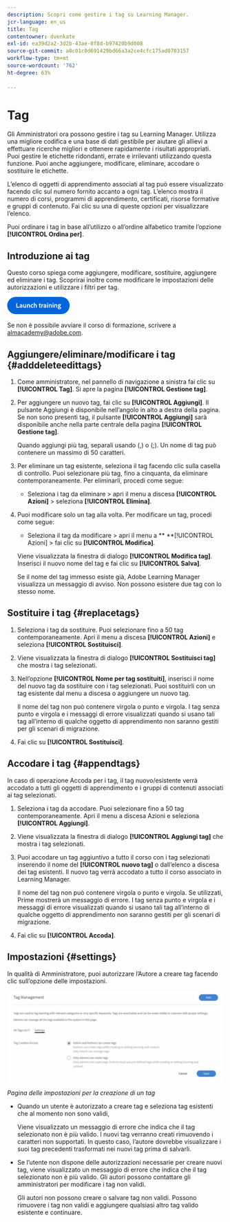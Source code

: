 ```yaml
---
description: Scopri come gestire i tag su Learning Manager.
jcr-language: en_us
title: Tag
contentowner: dvenkate
exl-id: ea39d2a2-3d2b-43ae-8f8d-b97420b9d008
source-git-commit: a0c01c0d691429bd66a3a2ce4cfc175ad0703157
workflow-type: tm+mt
source-wordcount: '762'
ht-degree: 63%

---
```


# Tag

Gli Amministratori ora possono gestire i tag su Learning Manager. Utilizza una migliore codifica e una base di dati gestibile per aiutare gli allievi a effettuare ricerche migliori e ottenere rapidamente i risultati appropriati. Puoi gestire le etichette ridondanti, errate e irrilevanti utilizzando questa funzione. Puoi anche aggiungere, modificare, eliminare, accodare o sostituire le etichette.

L’elenco di oggetti di apprendimento associati al tag può essere visualizzato facendo clic sul numero fornito accanto a ogni tag. L’elenco mostra il numero di corsi, programmi di apprendimento, certificati, risorse formative e gruppi di contenuto. Fai clic su una di queste opzioni per visualizzare l’elenco.

Puoi ordinare i tag in base all’utilizzo o all’ordine alfabetico tramite l’opzione **[!UICONTROL Ordina per]**.

## Introduzione ai tag

Questo corso spiega come aggiungere, modificare, sostituire, aggiungere ed eliminare i tag. Scoprirai inoltre come modificare le impostazioni delle autorizzazioni e utilizzare i filtri per tag.

[![pulsante](assets/launch-training-button.png)](https://learningmanager.adobe.com/app/learner?accountId=98632&amp;sdid=5S7K7ZCT&amp;mv=display&amp;mv2=display#/course/8318920)

Se non è possibile avviare il corso di formazione, scrivere a <almacademy@adobe.com>.

## Aggiungere/eliminare/modificare i tag {#adddeleteedittags}

1. Come amministratore, nel pannello di navigazione a sinistra fai clic su **[!UICONTROL Tag]**. Si apre la pagina **[!UICONTROL Gestione tag]**.
1. Per aggiungere un nuovo tag, fai clic su **[!UICONTROL Aggiungi]**. Il pulsante Aggiungi è disponibile nell’angolo in alto a destra della pagina. Se non sono presenti tag, il pulsante **[!UICONTROL Aggiungi]** sarà disponibile anche nella parte centrale della pagina **[!UICONTROL Gestione tag]**.

   Quando aggiungi più tag, separali usando (,) o (;). Un nome di tag può contenere un massimo di 50 caratteri.

1. Per eliminare un tag esistente, seleziona il tag facendo clic sulla casella di controllo. Puoi selezionare più tag, fino a cinquanta, da eliminare contemporaneamente. Per eliminarli, procedi come segue:

   * Seleziona i tag da eliminare > apri il menu a discesa **[!UICONTROL Azioni]** > seleziona **[!UICONTROL Elimina]**.

1. Puoi modificare solo un tag alla volta. Per modificare un tag, procedi come segue:

   * Seleziona il tag da modificare > apri il menu a ** **[!UICONTROL Azioni] > fai clic su **[!UICONTROL Modifica]**.

   Viene visualizzata la finestra di dialogo **[!UICONTROL Modifica tag]**. Inserisci il nuovo nome del tag e fai clic su **[!UICONTROL Salva]**.

   Se il nome del tag immesso esiste già, Adobe Learning Manager visualizza un messaggio di avviso. Non possono esistere due tag con lo stesso nome.

## Sostituire i tag {#replacetags}

1. Seleziona i tag da sostituire. Puoi selezionare fino a 50 tag contemporaneamente. Apri il menu a discesa **[!UICONTROL Azioni]** e seleziona **[!UICONTROL Sostituisci]**.
1. Viene visualizzata la finestra di dialogo **[!UICONTROL Sostituisci tag]** che mostra i tag selezionati.

1. Nell’opzione **[!UICONTROL Nome per tag sostituiti]**, inserisci il nome del nuovo tag da sostituire con i tag selezionati. Puoi sostituirli con un tag esistente dal menu a discesa o aggiungere un nuovo tag.

   Il nome del tag non può contenere virgola o punto e virgola.  I tag senza punto e virgola e i messaggi di errore visualizzati quando si usano tali tag all’interno di qualche oggetto di apprendimento non saranno gestiti per gli scenari di migrazione.

1. Fai clic su **[!UICONTROL Sostituisci]**.

## Accodare i tag {#appendtags}

In caso di operazione Accoda per i tag, il tag nuovo/esistente verrà accodato a tutti gli oggetti di apprendimento e i gruppi di contenuti associati ai tag selezionati.

1. Seleziona i tag da accodare. Puoi selezionare fino a 50 tag contemporaneamente. Apri il menu a discesa Azioni e seleziona **[!UICONTROL Aggiungi]**.
1. Viene visualizzata la finestra di dialogo **[!UICONTROL Aggiungi tag]** che mostra i tag selezionati.
1. Puoi accodare un tag aggiuntivo a tutto il corso con i tag selezionati inserendo il nome del **[!UICONTROL nuovo tag]** o dall’elenco a discesa dei tag esistenti. Il nuovo tag verrà accodato a tutto il corso associato in Learning Manager.

   Il nome del tag non può contenere virgola o punto e virgola. Se utilizzati, Prime mostrerà un messaggio di errore. I tag senza punto e virgola e i messaggi di errore visualizzati quando si usano tali tag all’interno di qualche oggetto di apprendimento non saranno gestiti per gli scenari di migrazione.

1. Fai clic su **[!UICONTROL Accoda]**.

## Impostazioni {#settings}

In qualità di Amministratore, puoi autorizzare l’Autore a creare tag facendo clic sull’opzione delle impostazioni.

![](assets/unknown-1.jpeg)

*Pagina delle impostazioni per la creazione di un tag*

* Quando un utente è autorizzato a creare tag e seleziona tag esistenti che al momento non sono validi,

  Viene visualizzato un messaggio di errore che indica che il tag selezionato non è più valido. I nuovi tag verranno creati rimuovendo i caratteri non supportati. In questo caso, l’autore dovrebbe visualizzare i suoi tag precedenti trasformati nei nuovi tag prima di salvarli.

* Se l’utente non dispone delle autorizzazioni necessarie per creare nuovi tag, viene visualizzato un messaggio di errore che indica che il tag selezionato non è più valido. Gli autori possono contattare gli amministratori per modificare i tag non validi.

  Gli autori non possono creare o salvare tag non validi. Possono rimuovere i tag non validi e aggiungere qualsiasi altro tag valido esistente e continuare.
